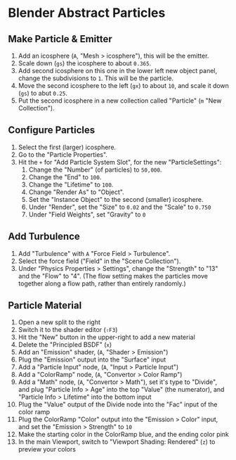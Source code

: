 # Blender Abstract Particles

## Make Particle & Emitter

1. Add an icosphere (`A`, "Mesh > icosphere"), this will be the emitter.
2. Scale down (`gs`) the icosphere to about `0.365`.
3. Add second icosphere on this one in the lower left new object panel, change the subdivisions to `1`. This will be the particle.
4. Move the second icosphere to the left (`gx`) to about `10`, and scale it down (`gs`) to abut `0.25`.
5. Put the second icosphere in a new collection called "Particle" (`m` "New Collection").

## Configure Particles

1. Select the first (larger) icosphere.
2. Go to the "Particle Properties".
3. Hit the `+` for "Add Particle System Slot", for the new "ParticleSettings":
	1. Change the "Number" (of particles) to `50,000`.
	2. Change the "End" to `100`.
	3. Change the "Lifetime" to `100`.
	4. Change "Render As" to "Object".
	5. Set the "Instance Object" to the second (smaller) icosphere.
	6. Under "Render", set the "Size" to `0.02` and the "Scale" to `0.750`
	7. Under "Field Weights", set "Gravity" to `0`

## Add Turbulence

1. Add "Turbulence" with `A` "Force Field > Turbulence".
2. Select the force field ("Field" in the "Scene Collection").
3. Under "Physics Properties > Settings", change the "Strength" to "13" and the "Flow" to "4". (The flow setting makes the particles move together along a flow path, rather than entirely randomly.)

## Particle Material

1. Open a new split to the right
2. Switch it to the shader editor (`⇧F3`)
3. Hit the "New" button in the upper-right to add a new material
4. Delete the "Principled BSDF" (`x`)
5. Add an "Emission" shader, (`A`, "Shader > Emission")
6. Plug the "Emission" output into the "Surface" input
7. Add a "Particle Input" node, (`A`, "Input > Particle Input")
8. Add a "ColorRamp" node, (`A`, "Convertor > Color Ramp")
9. Add a "Math" node, (`A`, "Convertor > Math"), set it's type to "Divide", and plug "Particle Info > Age" into the top "Value" (the numerator), and "Particle Info > Lifetime" into the bottom input
10. Plug the "Value" output of the Divide node into the "Fac" input of the color ramp
11. Plug the ColorRamp "Color" output into the "Emission > Color" input, and set the "Emission > Strength" to `10`
12. Make the starting color in the ColorRamp blue, and the ending color pink
13. In the main Viewport, switch to "Viewport Shading: Rendered" (`z`) to preview your colors